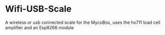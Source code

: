 # Wifi-USB-Scale
A wireless or usb connected scale for the MycoBox, uses the hx711 load cell amplifier and an Esp8266 module

